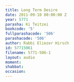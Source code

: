 ```yaml
---
title: Long Term Desire
date: 2011-09-10 00:00:00 Z
year: 5771
parasha: Ki Teitzei
bookcode: '5'
fullparashacode: '506'
parashacode: '506'
author: Rabbi Eliezer Hirsch
id: 57715061
filename: 5771-506-1
layout: audio
moment: 
shabbat: 
occasion: 
---
```


